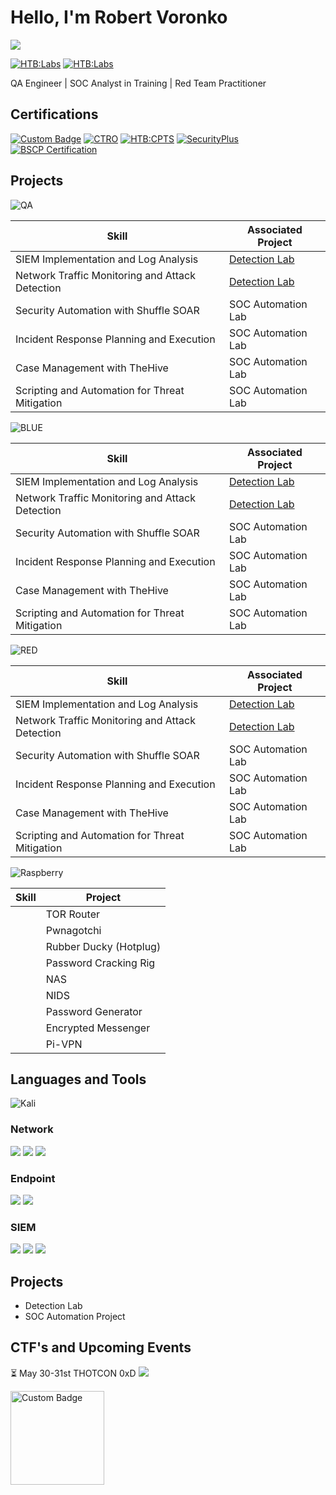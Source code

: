 # Hello, I'm Robert Voronko
<a href="https://www.linkedin.com/in/robertvoronko/"><img src="https://img.shields.io/badge/-LinkedIn-0072b1?&style=for-the-badge&logo=linkedin&logoColor=white" /></a>

[![HTB:Labs](https://img.shields.io/badge/%20M0n0l1th6-green?style=for-the-badge&logo=hackthebox&logoColor=green&labelColor=black)](https://app.hackthebox.com/users/1744872)
[![HTB:Labs](https://img.shields.io/badge/%20M0n0l1th6-green?style=for-the-badge&logo=hackthebox&logoColor=green&labelColor=black)](https://app.hackthebox.com/users/1744872)
 

QA Engineer | SOC Analyst in Training | Red Team Practitioner


## Certifications
[![Custom Badge](https://cdn.prod.website-files.com/617158a4a2f9b7827f1ad102/65a8e4e14be2b6b1e170d354_beetroot.svg)](https://beetrootacademy.com/)
[![CTRO](https://img.shields.io/badge/CRTO-black?style=for-the-badge&logoColor=%23ff6633&labelColor=black)](https://training.zeropointsecurity.co.uk/courses/red-team-ops)
[![HTB:CPTS](https://img.shields.io/badge/CPTS-green?style=for-the-badge&logo=HackTheBox&labelColor=black)](https://academy.hackthebox.com/preview/certifications/htb-certified-penetration-testing-specialist)
[![SecurityPlus](https://img.shields.io/badge/-Security%2B-FF0000?&style=for-the-badge&logo=CompTIA&logoColor=white)](https://www.comptia.org/faq/security/what-is-comptia-security-certification)
[![BSCP Certification](https://img.shields.io/badge/BSCP-%23ff6633?style=for-the-badge&logo=Burp%20Suite&logoColor=%23ff6633&labelColor=black)](https://portswigger.net/web-security/certification)


## Projects
![QA](https://img.shields.io/badge/Quality%20Assurance-green?style=for-the-badge&logo=qase&logoColor=white&labelColor=black)


| Skill                                         | Associated Project         |
|-----------------------------------------------|----------------------------|
| SIEM Implementation and Log Analysis          | <a href="https://google.com">Detection Lab</a>|
| Network Traffic Monitoring and Attack Detection | <a href="https://google.com">Detection Lab</a>|
| Security Automation with Shuffle SOAR         | SOC Automation Lab|
| Incident Response Planning and Execution      | SOC Automation Lab|
| Case Management with TheHive                  | SOC Automation Lab|
| Scripting and Automation for Threat Mitigation | SOC Automation Lab|

![BLUE](https://img.shields.io/badge/Defensive%20Security-blue?style=for-the-badge&logo=awssecretsmanager&logoColor=white&labelColor=black)

| Skill                                         | Associated Project         |
|-----------------------------------------------|----------------------------|
| SIEM Implementation and Log Analysis          | <a href="https://google.com">Detection Lab</a>|
| Network Traffic Monitoring and Attack Detection | <a href="https://google.com">Detection Lab</a>|
| Security Automation with Shuffle SOAR         | SOC Automation Lab|
| Incident Response Planning and Execution      | SOC Automation Lab|
| Case Management with TheHive                  | SOC Automation Lab|
| Scripting and Automation for Threat Mitigation | SOC Automation Lab|

![RED](https://img.shields.io/badge/Offensive%20Security-red?style=for-the-badge&logo=kalilinux&logoColor=white&labelColor=black)

| Skill                                         | Associated Project         |
|-----------------------------------------------|----------------------------|
| SIEM Implementation and Log Analysis          | <a href="https://google.com">Detection Lab</a>|
| Network Traffic Monitoring and Attack Detection | <a href="https://google.com">Detection Lab</a>|
| Security Automation with Shuffle SOAR         | SOC Automation Lab|
| Incident Response Planning and Execution      | SOC Automation Lab|
| Case Management with TheHive                  | SOC Automation Lab|
| Scripting and Automation for Threat Mitigation | SOC Automation Lab|




![Raspberry](https://img.shields.io/badge/Raspberry%20Pi-%23A22846?style=for-the-badge&logo=raspberrypi&labelColor=black)

| **Skill** | **Project**            |
| --------- | ---------------------- |
|           | TOR Router             |
|           | Pwnagotchi             |
|           | Rubber Ducky (Hotplug) |
|           | Password Cracking Rig  |
|           | NAS                    |
|           | NIDS                   |
|           | Password Generator     |
|           | Encrypted Messenger    |
|           | Pi-VPN                 |

## Languages and Tools

![Kali](https://img.shields.io/badge/Kali-black?style=for-the-badge&logo=kalilinux&labelColor=white)


### Network
<div>
    <img src="https://img.shields.io/badge/-Wireshark-1679A7?&style=for-the-badge&logo=Wireshark&logoColor=white" />
    <img src="https://img.shields.io/badge/-Suricata-EF3B2D?&style=for-the-badge&logo=Suricata&logoColor=white" />
    <img src="https://img.shields.io/badge/-Zeek-777BB4?&style=for-the-badge&logo=Zeek&logoColor=white" />
</div>

### Endpoint
<div>
    <img src="https://img.shields.io/badge/-Microsoft_Defender_for_Endpoint-00A4EF?&style=for-the-badge&logo=Microsoft&logoColor=white" />
    <img src="https://img.shields.io/badge/-Velociraptor-4B275F?&style=for-the-badge&logo=Velociraptor&logoColor=white" />
</div>

### SIEM
<div>
    <img src="https://img.shields.io/badge/-Microsoft_Sentinel-0078D4?&style=for-the-badge&logo=Microsoft&logoColor=white" />
    <img src="https://img.shields.io/badge/-Splunk-000000?&style=for-the-badge&logo=Splunk&logoColor=white" />
    <img src="https://img.shields.io/badge/-Elastic-005571?&style=for-the-badge&logo=Elastic&logoColor=white" />
</div>


## Projects
- Detection Lab
- SOC Automation Project

## CTF's and Upcoming Events

⏳ May 30-31st THOTCON 0xD
[![](https://www.thotcon.org/)](https://sc-events.s3.amazonaws.com/d14a70ce-8701-454e-92b2-dec81091f61f_resize.png)

<a href="https://www.thotcon.org/">
  <img src="https://sc-events.s3.amazonaws.com/d14a70ce-8701-454e-92b2-dec81091f61f_resize.png" alt="Custom Badge" style="width: 150px; height: auto;">
</a>
